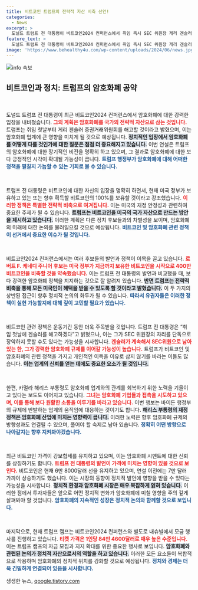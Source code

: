 ```yaml
---
title: 비트코인 트럼프의 전략적 자산 비축 선언!
categories:
  - News
excerpt: >
  도널드 트럼프 전 대통령이 비트코인2024 컨퍼런스에서 취임 즉시 SEC 위원장 게리 겐슬러를 해고하고 미국의 비트코인 비축을 선언했다. 해리스 부통령도 암호화폐 업계와 관계 개선에 나선다. 이로 인해 암호화폐 시장의 향방이 주목받고 있다!
feature_text: >
  도널드 트럼프 전 대통령이 비트코인2024 컨퍼런스에서 취임 즉시 SEC 위원장 게리 겐슬러를 해고하고 미국의 비트코인 비축을 선언했다. 해리스 부통령도 암호화폐 업계와 관계 개선에 나선다. 이로 인해 암호화폐 시장의 향방이 주목받고 있다!
image: 'https://www.behealthy4u.com/wp-content/uploads/2024/06/news.jpg'
---
```


<p><img src="https://www.behealthy4u.com/wp-content/uploads/2024/06/news.jpg" alt="info 속보" /></p>

<h2 data-ke-size="size26">비트코인과 정치: 트럼프의 암호화폐 공약</h2>

<p data-ke-size="size16">&nbsp;</p>

<p>도널드 트럼프 전 대통령이 최근 비트코인2024 컨퍼런스에서 암호화폐에 대한 강력한 입장을 내비쳤습니다. <b><span style="color: #ee2323;">그의 계획은 암호화폐를 국가의 전략적 자산으로 삼는 것입니다.</span></b> 트럼프는 취임 첫날부터 게리 겐슬러 증권거래위원회를 해고할 것이라고 밝혔으며, 이는 암호화폐 업계에 큰 영향을 미치게 될 것으로 예상됩니다. 
<b><span style="background-color: #21538527;">정치적인 입장에서 암호화폐를 어떻게 다룰 것인가에 대한 질문은 점점 더 중요해지고 있습니다.</span></b> 이번 연설은 트럼프의 암호화폐에 대한 장기적인 비전을 명확히 하고 있으며, 그 결과로 암호화폐에 대한 보다 긍정적인 시각이 확대될 가능성이 큽니다. <b><span style="color: #1a5490;">트럼프 행정부가 암호화폐에 대해 어떠한 정책을 펼칠지 가늠할 수 있는 기회로 볼 수 있습니다.</span></b></p>

<p data-ke-size="size16">&nbsp;</p>

<p>트럼프 전 대통령은 비트코인에 대한 자신의 입장을 명확히 하면서, 현재 미국 정부가 보유하고 있는 또는 향후 획득할 비트코인의 100%를 보유할 것이라고 강조했습니다. <b><span style="color: #ee2323;">이러한 정책은 특별한 전략적 비축으로 여겨집니다.</span></b> 이는 미국의 재정 안정성과 관련하여 중요한 주제가 될 수 있습니다. <b><span style="background-color: #21538527;">트럼프는 비트코인을 미국의 국가 자산으로 만드는 방안을 제시하고 있습니다.</span></b> 이러한 계획은 다른 정치 후보들과의 차별성을 보이며, 암호화폐의 미래에 대한 논의를 불러일으킬 것으로 예상됩니다. <b><span style="color: #1a5490;">비트코인 및 암호화폐 관련 정책이 선거에서 중요한 이슈가 될 것입니다.</span></b></p>

<p data-ke-size="size16">&nbsp;</p>

<p>비트코인2024 컨퍼런스에서는 여러 후보들의 발언과 정책이 이목을 끌고 있습니다. <b><span style="color: #ee2323;">로버트 F. 케네디 주니어 후보는 미국 정부가 지금까지 보유한 비트코인을 시작으로 400만 비트코인을 비축할 것을 약속했습니다.</span></b> 이는 트럼프 전 대통령의 발언과 비교했을 때, 보다 강력한 암호화폐 정책을 지지하는 것으로 잘 알려져 있습니다. <b><span style="background-color: #21538527;">반면 트럼프는 전략적 비축을 통해 모든 미국인이 혜택을 받을 수 있도록 할 것이라고 밝혔습니다.</span></b> 이 두 가지의 상반된 접근이 향후 정치적 논의의 화두가 될 수 있습니다. <b><span style="color: #1a5490;">따라서 유권자들은 이러한 정책이 실현 가능할지에 대해 깊이 고민할 필요가 있습니다.</span></b></p>

<p data-ke-size="size16">&nbsp;</p>

<p>비트코인 관련 정책은 운동기간 동안 더욱 주목받을 것입니다. 트럼프 전 대통령은 “취임 첫날에 겐슬러를 해고하겠다”고 밝혔으나, 이는 그가 SEC 위원장의 자리를 단독으로 장악하지 못할 수도 있다는 가능성을 시사합니다. <b><span style="color: #ee2323;">겐슬러가 계속해서 SEC위원으로 남아있는 한, 그가 강력한 암호화폐 규제를 이어갈 가능성이 높습니다.</span></b> 트럼프가 비트코인 및 암호화폐의 관련 정책을 가지고 개인적인 이득을 이유로 삼지 않기를 바라는 이들도 많습니다. <b><span style="background-color: #21538527;">이는 업계의 신뢰를 얻는 데에도 중요한 요소가 될 것입니다.</span></b></p>

<p data-ke-size="size16">&nbsp;</p>

<p>한편, 카멀라 해리스 부통령도 암호화폐 업계와의 관계를 회복하기 위한 노력을 기울이고 있다는 보도도 이어지고 있습니다. <b><span style="color: #ee2323;">그녀는 암호화폐 기업들과 접촉을 시도하고 있으며, 이를 통해 보다 원활한 소통을 이루기를 바라고 있습니다.</span></b> 이번 행보는 바이든 행정부의 규제에 반발하는 업계의 움직임에 대응하는 것이기도 합니다. <b><span style="background-color: #21538527;">해리스 부통령의 재정 정책은 암호화폐 산업에 미치는 영향력이 큽니다.</span></b> 이러한 노력은 향후 암호화폐 규제의 방향성과도 연결될 수 있으며, 풀어야 할 숙제로 남아 있습니다. <b><span style="color: #1a5490;">정확히 어떤 방향으로 나아갈지는 향후 지켜봐야겠습니다.</span></b></p>

<p data-ke-size="size16">&nbsp;</p>

<p>최근 비트코인 가격이 강보합세를 유지하고 있으며, 이는 암호화폐 시멘트에 대한 신뢰를 상징하기도 합니다. <b><span style="color: #ee2323;">트럼프 전 대통령의 발언이 가격에 미치는 영향이 있을 것으로 보인다.</span></b> 비트코인은 현재 6만 8000달러 선을 유지하고 있으며, 연설 이전에는 7만 달러 가까이 상승하기도 했습니다. 이는 시장의 동향이 정치적 발언에 영향을 받을 수 있다는 가능성을 시사합니다. <b><span style="background-color: #21538527;">정치적 환경과 암호화폐 시장은 매우 복잡하게 얽혀 있습니다.</span></b> 이러한 점에서 투자자들은 앞으로 어떤 정치적 변화가 암호화폐에 미칠 영향을 주의 깊게 살펴봐야 할 것입니다. <b><span style="color: #1a5490;">암호화폐의 지속적인 성장은 정치적 논의와 함께할 것으로 보입니다.</span></b> </p>

<p data-ke-size="size16">&nbsp;</p>

<p>마지막으로, 현재 트럼프 캠프는 비트코인2024 컨퍼런스와 별도로 내슈빌에서 모금 행사를 진행하고 있습니다. <b><span style="color: #ee2323;">티켓 가격은 1인당 84만 4600달러로 매우 높은 수준입니다.</span></b> 이는 트럼프 캠프의 자금 모집과 지지 확대를 위한 중요한 행사로 보입니다. <b><span style="background-color: #21538527;">암호화폐와 관련된 논의가 정치적 자산으로서의 역할을 하고 있습니다.</span></b> 이러한 모든 요소들이 복합적으로 작용하며 암호화폐의 정치적 위치를 강화할 것으로 예상됩니다. <b><span style="color: #1a5490;">정치와 경제는 더욱 긴밀하게 연결되어 있음을 시사합니다.</span></b></p>
생생한 뉴스, <a href="https://qoogle.tistory.com" rel="dofollow">qoogle.tistory.com</a>


